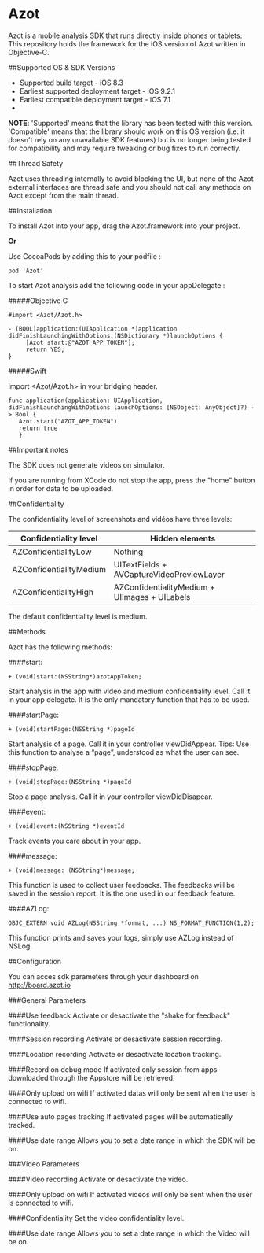 # Azot
Azot is a mobile analysis SDK that runs directly inside phones or tablets. This repository holds the framework for the iOS version of Azot written in Objective-C.

##Supported OS & SDK Versions

* Supported build target - iOS 8.3
* Earliest supported deployment target - iOS 9.2.1
* Earliest compatible deployment target - iOS 7.1
* 
**NOTE**: 'Supported' means that the library has been tested with this version. 'Compatible' means that the library should work on this OS version (i.e. it doesn't rely on any unavailable SDK features) but is no longer being tested for compatibility and may require tweaking or bug fixes to run correctly.


##Thread Safety

Azot uses threading internally to avoid blocking the UI, but none of the Azot external interfaces are thread safe and you should not call any methods on Azot except from the main thread.

##Installation

To install Azot into your app, drag the Azot.framework into your project.

**Or**

Use CocoaPods by adding this to your podfile :

    pod 'Azot'


To start Azot analysis add the following code in your appDelegate :

#####Objective C

    #import <Azot/Azot.h>
        
    - (BOOL)application:(UIApplication *)application didFinishLaunchingWithOptions:(NSDictionary *)launchOptions {
         [Azot start:@"AZOT_APP_TOKEN"];
         return YES;
    }
    
#####Swift

Import \<Azot/Azot.h\> in your bridging header.

    func application(application: UIApplication, didFinishLaunchingWithOptions launchOptions: [NSObject: AnyObject]?) -> Bool {
       Azot.start("AZOT_APP_TOKEN")
       return true
       }
    
##Important notes

The SDK does not generate videos on simulator.

If you are running from XCode do not stop the app, press the "home" button in order for data to be uploaded.

##Confidentiality

The confidentiality level of screenshots and vidéos have three levels:

Confidentiality level   |   Hidden elements 
------------------------|--------------------
AZConfidentialityLow    |   Nothing 
AZConfidentialityMedium |   UITextFields + AVCaptureVideoPreviewLayer
AZConfidentialityHigh   |   AZConfidentialityMedium + UIImages + UILabels

The default confidentiality level is medium.

##Methods

Azot has the following methods:

####start:

    + (void)start:(NSString*)azotAppToken;

Start analysis in the app with video and medium confidentiality level. Call it in your app delegate.
It is the only mandatory function that has to be used.

####startPage: 

    + (void)startPage:(NSString *)pageId

Start analysis of a page. Call it in your controller viewDidAppear.
Tips: Use this function to analyse a “page”, understood as what the user can see.

####stopPage: 

    + (void)stopPage:(NSString *)pageId

Stop a page analysis. Call it in your controller viewDidDisapear.

####event: 

    + (void)event:(NSString *)eventId

Track events you care about in your app.
    
####message:

    + (void)message: (NSString*)message;

This function is used to collect user feedbacks. The feedbacks will be saved in the session report.
It is the one used in our feedback feature.

####AZLog:

    OBJC_EXTERN void AZLog(NSString *format, ...) NS_FORMAT_FUNCTION(1,2);

This function prints and saves your logs, simply use AZLog instead of NSLog.

##Configuration

You can acces sdk parameters through your dashboard on http://board.azot.io

###General Parameters

####Use feedback
Activate or desactivate the "shake for feedback" functionality.

####Session recording
Activate or desactivate session recording.

####Location recording
Activate or desactivate location tracking.

####Record on debug mode
If activated only session from apps downloaded through the Appstore will be retrieved.

####Only upload on wifi
If activated datas will only be sent when the user is connected to wifi.

####Use auto pages tracking
If activated pages will be automatically tracked.

####Use date range
Allows you to set a date range in which the SDK will be on.

###Video Parameters

####Video recording
Activate or desactivate the video.

####Only upload on wifi
If activated videos will only be sent when the user is connected to wifi.

####Confidentiality
Set the video confidentiality level.

####Use date range
Allows you to set a date range in which the Video will be on.
